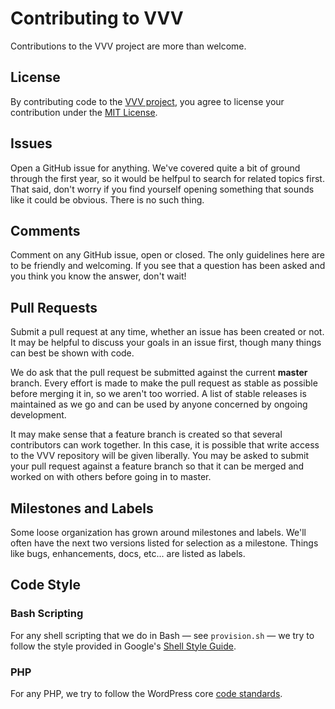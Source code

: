 # Contributing to VVV

Contributions to the VVV project are more than welcome.

## License

By contributing code to the [VVV project](https://github.com/varying-vagrant-vagrants/vvv/), you agree to license your contribution under the [MIT License](https://github.com/varying-vagrant-vagrants/vvv/blog/master/LICENSE).

## Issues

Open a GitHub issue for anything. We've covered quite a bit of ground through the first year, so it would be helfpul to search for related topics first. That said, don't worry if you find yourself opening something that sounds like it could be obvious. There is no such thing.

## Comments

Comment on any GitHub issue, open or closed. The only guidelines here are to be friendly and welcoming. If you see that a question has been asked and you think you know the answer, don't wait!

## Pull Requests

Submit a pull request at any time, whether an issue has been created or not. It may be helpful to discuss your goals in an issue first, though many things can best be shown with code.

We do ask that the pull request be submitted against the current **master** branch. Every effort is made to make the pull request as stable as possible before merging it in, so we aren't too worried. A list of stable releases is maintained as we go and can be used by anyone concerned by ongoing development.

It may make sense that a feature branch is created so that several contributors can work together. In this case, it is possible that write access to the VVV repository will be given liberally. You may be asked to submit your pull request against a feature branch so that it can be merged and worked on with others before going in to master.

## Milestones and Labels

Some loose organization has grown around milestones and labels. We'll often have the next two versions listed for selection as a milestone. Things like bugs, enhancements, docs, etc... are listed as labels.

## Code Style

### Bash Scripting

For any shell scripting that we do in Bash — see `provision.sh` — we try to follow the style provided in Google's [Shell Style Guide](http://google-styleguide.googlecode.com/svn/trunk/shell.xml).

### PHP

For any PHP, we try to follow the WordPress core [code standards](http://make.wordpress.org/core/handbook/coding-standards/).